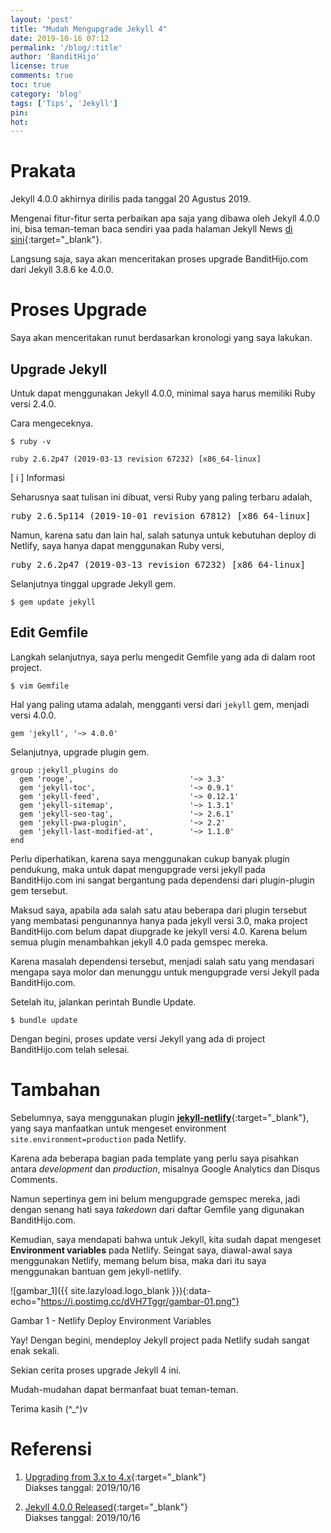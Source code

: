 ```yaml
---
layout: 'post'
title: "Mudah Mengupgrade Jekyll 4"
date: 2019-10-16 07:12
permalink: '/blog/:title'
author: 'BanditHijo'
license: true
comments: true
toc: true
category: 'blog'
tags: ['Tips', 'Jekyll']
pin:
hot:
---
```


<!-- BANNER OF THE POST -->
<!-- <img class="post&#45;body&#45;img" src="{{ site.lazyload.logo_blank_banner }}" data&#45;echo="#" alt="banner"> -->

# Prakata

Jekyll 4.0.0 akhirnya dirilis pada tanggal 20 Agustus 2019.

Mengenai fitur-fitur serta perbaikan apa saja yang dibawa oleh Jekyll 4.0.0 ini, bisa teman-teman baca sendiri yaa pada halaman Jekyll News [di sini](https://jekyllrb.com/news/2019/08/20/jekyll-4-0-0-released/){:target="_blank"}.

Langsung saja, saya akan menceritakan proses upgrade BanditHijo.com dari Jekyll 3.8.6 ke 4.0.0.

# Proses Upgrade

Saya akan menceritakan runut berdasarkan kronologi yang saya lakukan.

## Upgrade Jekyll

Untuk dapat menggunakan Jekyll 4.0.0, minimal saya harus memiliki Ruby versi 2.4.0.

Cara mengeceknya.

```
$ ruby -v
```
```
ruby 2.6.2p47 (2019-03-13 revision 67232) [x86_64-linux]
```

<div class="blockquote-blue">
<div class="blockquote-blue-title">[ i ] Informasi</div>
<p>Seharusnya saat tulisan ini dibuat, versi Ruby yang paling terbaru adalah,
<pre>
ruby 2.6.5p114 (2019-10-01 revision 67812) [x86_64-linux]
</pre>
Namun, karena satu dan lain hal, salah satunya untuk kebutuhan deploy di Netlify, saya hanya dapat menggunakan Ruby versi,
<pre>
ruby 2.6.2p47 (2019-03-13 revision 67232) [x86_64-linux]
</pre></p>
</div>

Selanjutnya tinggal upgrade Jekyll gem.

```
$ gem update jekyll
```

## Edit Gemfile

Langkah selanjutnya, saya perlu mengedit Gemfile yang ada di dalam root project.

```
$ vim Gemfile
```

Hal yang paling utama adalah, mengganti versi dari `jekyll` gem, menjadi versi 4.0.0.

```
gem 'jekyll', '~> 4.0.0'
```

Selanjutnya, upgrade plugin gem.

```
group :jekyll_plugins do
  gem 'rouge',                          '~> 3.3'
  gem 'jekyll-toc',                     '~> 0.9.1'
  gem 'jekyll-feed',                    '~> 0.12.1'
  gem 'jekyll-sitemap',                 '~> 1.3.1'
  gem 'jekyll-seo-tag',                 '~> 2.6.1'
  gem 'jekyll-pwa-plugin',              '~> 2.2'
  gem 'jekyll-last-modified-at',        '~> 1.1.0'
end
```

Perlu diperhatikan, karena saya menggunakan cukup banyak plugin pendukung, maka untuk dapat mengupgrade versi jekyll pada BanditHijo.com ini sangat bergantung pada dependensi dari plugin-plugin gem tersebut.

Maksud saya, apabila ada salah satu atau beberapa dari plugin tersebut yang membatasi pengunannya hanya pada jekyll versi 3.0, maka project BanditHijo.com belum dapat diupgrade ke jekyll versi 4.0. Karena belum semua plugin menambahkan jekyll 4.0 pada gemspec mereka.

Karena masalah dependensi tersebut, menjadi salah satu yang mendasari mengapa saya molor dan menunggu untuk mengupgrade versi Jekyll pada BanditHijo.com.

Setelah itu, jalankan perintah Bundle Update.

```
$ bundle update
```

Dengan begini, proses update versi Jekyll yang ada di project BanditHijo.com telah selesai.

# Tambahan

Sebelumnya, saya menggunakan plugin [**jekyll-netlify**](https://github.com/jayvdb/jekyll-netlify/){:target="_blank"}, yang saya manfaatkan untuk mengeset environment `site.environment=production` pada Netlify.

Karena ada beberapa bagian pada template yang perlu saya pisahkan antara *development* dan *production*, misalnya Google Analytics dan Disqus Comments.

Namun sepertinya gem ini belum mengupgrade gemspec mereka, jadi dengan senang hati saya *takedown* dari daftar Gemfile yang digunakan BanditHijo.com.

Kemudian, saya mendapati bahwa untuk Jekyll, kita sudah dapat mengeset **Environment variables** pada Netlify. Seingat saya, diawal-awal saya menggunakan Netlify, memang belum bisa, maka dari itu saya menggunakan bantuan gem jekyll-netlify.

![gambar_1]({{ site.lazyload.logo_blank }}){:data-echo="https://i.postimg.cc/dVH7Tggr/gambar-01.png"}
<p class="img-caption">Gambar 1 - Netlify Deploy Environment Variables</p>

Yay! Dengan begini, mendeploy Jekyll project pada Netlify sudah sangat enak sekali.

Sekian cerita proses upgrade Jekyll 4 ini.

Mudah-mudahan dapat bermanfaat buat teman-teman.

Terima kasih (^_^)v



# Referensi

1. [Upgrading from 3.x to 4.x](https://jekyllrb.com/docs/upgrading/3-to-4/){:target="_blank"}
<br>Diakses tanggal: 2019/10/16

2. [Jekyll 4.0.0 Released](https://jekyllrb.com/news/2019/08/20/jekyll-4-0-0-released/){:target="_blank"}
<br>Diakses tanggal: 2019/10/16
